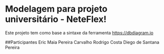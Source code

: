 # Modelagem para projeto universitário - NeteFlex!

Este projeto tem como base a sintaxe da ferramenta https://dbdiagram.io

##Participantes
Eric Maia Pereira Carvalho
Rodrigo Costa
Diego de Santana Pereira
